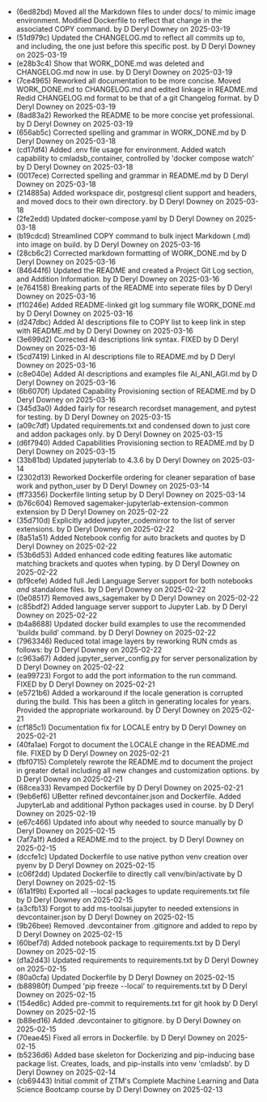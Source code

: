 * (6ed82bd) Moved all the Markdown files to under docs/ to mimic image environment. Modified Dockerfile to reflect that change in the associated COPY command. by D Deryl Downey on 2025-03-19
* (51d979c) Updated the CHANGELOG.md to reflect all commits up to, and including,  the one just before this specific post. by D Deryl Downey on 2025-03-19
* (e28b3c4) Show that WORK_DONE.md was deleted and CHANGELOG.md now in use. by D Deryl Downey on 2025-03-19
* (7ce4965) Reworked all documentation to be more concise. Moved WORK_DONE.md to CHANGELOG.md and edited linkage in README.md Redid CHANGELOG.md format to be that of a git Changelog format. by D Deryl Downey on 2025-03-19
* (8ad83a2) Reworked the README to be more concise yet professional. by D Deryl Downey on 2025-03-19
* (656ab5c) Corrected spelling and grammar in WORK_DONE.md by D Deryl Downey on 2025-03-18
* (cd17df4) Added .env file usage for environment. Added watch capability to cmladsb_container, controlled by 'docker compose watch' by D Deryl Downey on 2025-03-18
* (0017ece) Corrected spelling and grammar in README.md by D Deryl Downey on 2025-03-18
* (214885a) Added workspace dir, postgresql client support and headers, and moved docs to their own directory. by D Deryl Downey on 2025-03-18
* (2fe2edd) Updated docker-compose.yaml by D Deryl Downey on 2025-03-18
* (b19cdcd) Streamlined COPY command to bulk inject Markdown (.md) into image on build. by D Deryl Downey on 2025-03-16
* (28cb6c2) Corrected markdown formatting of WORK_DONE.md by D Deryl Downey on 2025-03-16
* (84644f6) Updated the README and created a Project Git Log section, and Addition Information. by D Deryl Downey on 2025-03-16
* (e764158) Breaking parts of the README into seperate files by D Deryl Downey on 2025-03-16
* (f10246e) Added README-linked git log summary file WORK_DONE.md by D Deryl Downey on 2025-03-16
* (d247dbc) Added AI descriptions file to COPY list to keep link in step with README.md by D Deryl Downey on 2025-03-16
* (3e699d2) Corrected AI descriptions link syntax. FIXED by D Deryl Downey on 2025-03-16
* (5cd7419) Linked in AI descriptions file to README.md by D Deryl Downey on 2025-03-16
* (c8e040e) Added AI descriptions and examples file AI_ANI_AGI.md by D Deryl Downey on 2025-03-16
* (6b6070f) Updated Capability Provisioning section of README.md by D Deryl Downey on 2025-03-16
* (345d3a0) Added fairly for research recordset management, and pytest for testing. by D Deryl Downey on 2025-03-15
* (a09c7df) Updated requirements.txt and condensed down to just core and addon packages only. by D Deryl Downey on 2025-03-15
* (d6f7940) Added Capabilities Provisioning section to README.md by D Deryl Downey on 2025-03-15
* (33b81bd) Updated jupyterlab to 4.3.6 by D Deryl Downey on 2025-03-14
* (2302d13) Reworked Dockerfile ordering for cleaner separation of base work and python_user by D Deryl Downey on 2025-03-14
* (ff73356) Dockerfile linting setup by D Deryl Downey on 2025-03-14
* (b76c604) Removed sagemaker-jupyterlab-extension-common extension by D Deryl Downey on 2025-02-22
* (35d710d) Explicitly added jupyter_codemirror to the list of server extensions. by D Deryl Downey on 2025-02-22
* (8a51a51) Added Notebook config for auto brackets and quotes by D Deryl Downey on 2025-02-22
* (53b6d53) Added enhanced code editing features like automatic matching brackets and quotes when typing. by D Deryl Downey on 2025-02-22
* (bf9cefe) Added full Jedi Language Server support for both notebooks *and* standalone files. by D Deryl Downey on 2025-02-22
* (0e08517) Removed aws_sagemaker by D Deryl Downey on 2025-02-22
* (c85bdf2) Added language server support to Jupyter Lab. by D Deryl Downey on 2025-02-22
* (b4a8688) Updated docker build examples to use the recommended 'buildx build' command. by D Deryl Downey on 2025-02-22
* (7963346) Reduced total image layers by reworking RUN cmds as follows: by D Deryl Downey on 2025-02-22
* (c963a67) Added jupyter_server_config.py for server personalization by D Deryl Downey on 2025-02-22
* (ea99723) Forgot to add the port information to the run command. FIXED by D Deryl Downey on 2025-02-21
* (e5721b6) Added a workaround if the locale generation is corrupted during the build. This has been a glitch in generating locales for years. Provided the appropriate workaround. by D Deryl Downey on 2025-02-21
* (cf185c1) Documentation fix for LOCALE entry by D Deryl Downey on 2025-02-21
* (40fa1ae) Forgot to document the LOCALE change in the README.md file. FIXED by D Deryl Downey on 2025-02-21
* (fbf0715) Completely rewrote the README.md to document the project in greater detail including all new changes and customization options. by D Deryl Downey on 2025-02-21
* (68cea33) Revamped Dockerfile by D Deryl Downey on 2025-02-21
* (9eb6ef6) UBetter refined devcontainer.json and Dockerfile. Added JupyterLab and additional Python packages used in course. by D Deryl Downey on 2025-02-19
* (e67c466) Updated info about why needed to source manually by D Deryl Downey on 2025-02-15
* (7af7a1f) Added a README.md to the project. by D Deryl Downey on 2025-02-15
* (dccfe1c) Updated Dockerfile to use native python venv creation over pyenv by D Deryl Downey on 2025-02-15
* (c06f2dd) Updated Dockerfile to directly call venv/bin/activate by D Deryl Downey on 2025-02-15
* (61a1f9b) Exported all --local packages to update requirements.txt file by D Deryl Downey on 2025-02-15
* (a3cfb13) Forgot to add ms-toolsai.jupyter to needed extensions in devcontainer.json by D Deryl Downey on 2025-02-15
* (9b26bee) Removed .devcontainer from .gitignore and added to repo by D Deryl Downey on 2025-02-15
* (60bef7d) Added notebook package to requirements.txt by D Deryl Downey on 2025-02-15
* (d1a2d43) Updated requirements to requirements.txt by D Deryl Downey on 2025-02-15
* (80a0cfa) Updated Dockerfile by D Deryl Downey on 2025-02-15
* (b88980f) Dumped 'pip freeze --local' to requirements.txt by D Deryl Downey on 2025-02-15
* (154ed6c) Added pre-commit to requirements.txt for git hook by D Deryl Downey on 2025-02-15
* (b88ed16) Added .devcontainer to gitignore. by D Deryl Downey on 2025-02-15
* (70eae45) Fixed all errors in Dockerfile. by D Deryl Downey on 2025-02-15
* (b5236d6) Added base skeleton for Dockerizing and pip-inducing base package list. Creates, loads, and pip-installs into venv 'cmladsb'. by D Deryl Downey on 2025-02-14
* (cb69443) Initial commit of ZTM's Complete Machine Learning and Data Science Bootcamp course by D Deryl Downey on 2025-02-13